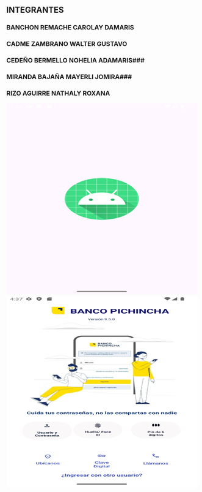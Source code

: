 ## INTEGRANTES ##
### BANCHON REMACHE CAROLAY DAMARIS ###
### CADME ZAMBRANO WALTER GUSTAVO ###
### CEDEÑO BERMELLO NOHELIA ADAMARIS###
### MIRANDA BAJAÑA MAYERLI JOMIRA###
### RIZO AGUIRRE NATHALY ROXANA ###

<img src="cap2.png" width= "500" height="500">
<img src="cap3.png" width= "500" height="500">
